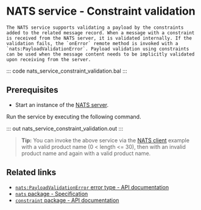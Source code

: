 # NATS service - Constraint validation

    The NATS service supports validating a payload by the constraints added to the related message record. When a message with a constraint is received from the NATS server, it is validated internally. If the validation fails, the `onError` remote method is invoked with a `nats:PayloadValidationError`. Payload validation using constraints can be used when the message content needs to be implicitly validated upon receiving from the server.

::: code nats_service_constraint_validation.bal :::

## Prerequisites
- Start an instance of the [NATS server](https://docs.nats.io/nats-concepts/what-is-nats/walkthrough_setup).

Run the service by executing the following command.

::: out nats_service_constraint_validation.out :::

>**Tip:** You can invoke the above service via the [NATS client](/learn/by-example/nats-basic-pub/) example with a valid product name (0 < length <= 30), then with an invalid product name and again with a valid product name.

## Related links
- [`nats:PayloadValidationError` error type - API documentation](https://lib.ballerina.io/ballerinax/nats/latest/errors#PayloadValidationError)
- [`nats` package - Specification](https://github.com/ballerina-platform/module-ballerinax-nats/blob/master/docs/spec/spec.md)
- [`constraint` package - API documentation](https://lib.ballerina.io/ballerina/constraint/latest)
